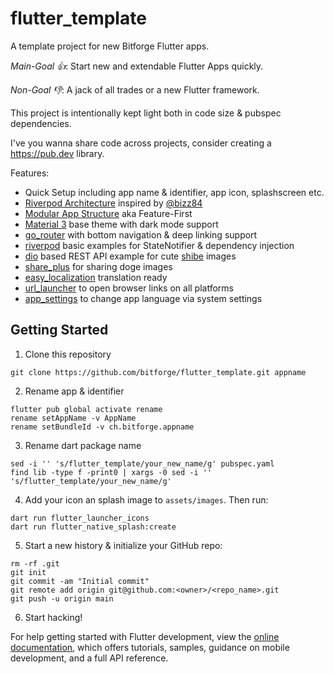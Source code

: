 # flutter_template

A template project for new Bitforge Flutter apps.

_Main-Goal 👍_: Start new and extendable Flutter Apps quickly.

_Non-Goal 👎_: A jack of all trades or a new Flutter framework.

This project is intentionally kept light both in code size & pubspec dependencies.

I've you wanna share code across projects, consider creating a https://pub.dev library.

Features:

- Quick Setup including app name & identifier, app icon, splashscreen etc.
- [Riverpod Architecture](https://codewithandrea.com/articles/flutter-app-architecture-riverpod-introduction/) inspired by [@bizz84](https://github.com/bizz84)
- [Modular App Structure](https://codewithandrea.com/articles/flutter-project-structure/) aka Feature-First
- [Material 3](https://m3.material.io/) base theme with dark mode support
- [go_router](https://pub.dev/documentation/go_router/latest/index.html) with bottom navigation & deep linking support
- [riverpod](https://riverpod.dev/) basic examples for StateNotifier & dependency injection
- [dio](https://pub.dev/packages/dio) based REST API example for cute [shibe](https://shibe.online) images
- [share_plus](https://pub.dev/packages/share_plus) for sharing doge images
- [easy_localization](https://pub.dev/packages/easy_localization) translation ready
- [url_launcher](https://pub.dev/packages/url_launcher) to open browser links on all platforms
- [app_settings](https://pub.dev/packages/app_settings) to change app language via system settings

## Getting Started

1. Clone this repository

```
git clone https://github.com/bitforge/flutter_template.git appname
```

2. Rename app & identifier

```
flutter pub global activate rename
rename setAppName -v AppName
rename setBundleId -v ch.bitforge.appname
```

3. Rename dart package name

```
sed -i '' 's/flutter_template/your_new_name/g' pubspec.yaml
find lib -type f -print0 | xargs -0 sed -i '' 's/flutter_template/your_new_name/g'
```

4. Add your icon an splash image to `assets/images`. Then run:

```
dart run flutter_launcher_icons
dart run flutter_native_splash:create
```

5. Start a new history & initialize your GitHub repo:

```
rm -rf .git
git init
git commit -am "Initial commit"
git remote add origin git@github.com:<owner>/<repo_name>.git
git push -u origin main
```

6. Start hacking!

For help getting started with Flutter development, view the
[online documentation](https://docs.flutter.dev/), which offers tutorials,
samples, guidance on mobile development, and a full API reference.
